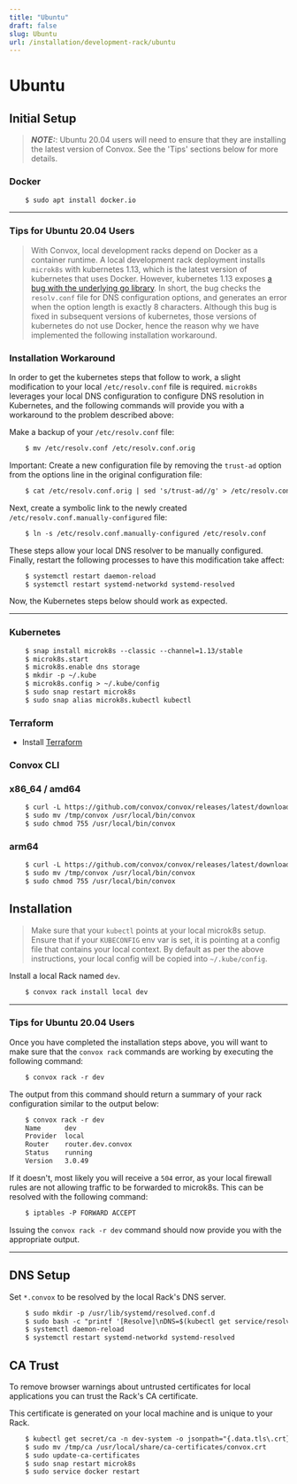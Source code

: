 ```yaml
---
title: "Ubuntu"
draft: false
slug: Ubuntu
url: /installation/development-rack/ubuntu
---
```

# Ubuntu

## Initial Setup

> **_NOTE:_**:  Ubuntu 20.04 users will need to ensure that they are installing the latest version of Convox. See the 'Tips' sections below for more details.

### Docker
```html
    $ sudo apt install docker.io
```

---

### Tips for Ubuntu 20.04 Users

> With Convox, local development racks depend on Docker as a container runtime. A local development rack deployment installs `microk8s` with kubernetes 1.13, which is the latest version of kubernetes that uses Docker. However, kubernetes 1.13 exposes [a bug with the underlying go library](https://github.com/kubernetes/kubernetes/blob/874f0559d9b358f87959ec0bb7645d9cb3d5f7ba/vendor/github.com/miekg/dns/clientconfig.go#L86). In short, the bug checks the `resolv.conf` file for DNS configuration options, and generates an error when the option length is exactly 8 characters.  Although this bug is fixed in subsequent versions of kubernetes, those versions of kubernetes do not use Docker, hence the reason why we have implemented the following installation workaround.

### Installation Workaround

In order to get the kubernetes steps that follow to work, a slight modification to your local `/etc/resolv.conf` file is required. `microk8s` leverages your local DNS configuration to configure DNS resolution in Kubernetes, and the following commands will provide you with a workaround to the problem described above:

Make a backup of your `/etc/resolv.conf` file:
```html
    $ mv /etc/resolv.conf /etc/resolv.conf.orig
```
Important: Create a new configuration file by removing the `trust-ad` option from the options line in the original configuration file:
```html
    $ cat /etc/resolv.conf.orig | sed 's/trust-ad//g' > /etc/resolv.conf.manually-configured
```
Next, create a symbolic link to the newly created `/etc/resolv.conf.manually-configured` file:
```html
    $ ln -s /etc/resolv.conf.manually-configured /etc/resolv.conf
```
These steps allow your local DNS resolver to be manually configured.  Finally, restart the following processes to have this modification take affect:
```html
    $ systemctl restart daemon-reload
    $ systemctl restart systemd-networkd systemd-resolved
```
Now, the Kubernetes steps below should work as expected.

---

### Kubernetes
```html
    $ snap install microk8s --classic --channel=1.13/stable
    $ microk8s.start
    $ microk8s.enable dns storage
    $ mkdir -p ~/.kube
    $ microk8s.config > ~/.kube/config
    $ sudo snap restart microk8s
    $ sudo snap alias microk8s.kubectl kubectl
```
### Terraform

- Install [Terraform](https://learn.hashicorp.com/terraform/getting-started/install.html)

### Convox CLI

### x86_64 / amd64

```html
    $ curl -L https://github.com/convox/convox/releases/latest/download/convox-linux -o /tmp/convox
    $ sudo mv /tmp/convox /usr/local/bin/convox
    $ sudo chmod 755 /usr/local/bin/convox
```

### arm64

```html
    $ curl -L https://github.com/convox/convox/releases/latest/download/convox-linux-arm64 -o /tmp/convox
    $ sudo mv /tmp/convox /usr/local/bin/convox
    $ sudo chmod 755 /usr/local/bin/convox
```

## Installation

> Make sure that your `kubectl` points at your local microk8s setup.  Ensure that if your `KUBECONFIG` env var is set, it is pointing at a config file that contains your local context.  By default as per the above instructions, your local config will be copied into `~/.kube/config`.

Install a local Rack named `dev`.
```html
    $ convox rack install local dev
```

---

### Tips for Ubuntu 20.04 Users

Once you have completed the installation steps above, you will want to make sure that the `convox rack` commands are working by
executing the following command:
```html
    $ convox rack -r dev
```
The output from this command should return a summary of your rack configuration similar to the output below:
```html
    $ convox rack -r dev
    Name      dev
    Provider  local
    Router    router.dev.convox
    Status    running
    Version   3.0.49
```
If it doesn't, most likely you will receive a `504` error, as your local firewall rules are not allowing traffic to be forwarded to microk8s.
This can be resolved with the following command:
```html
    $ iptables -P FORWARD ACCEPT
```
Issuing the `convox rack -r dev` command should now provide you with the appropriate output.

---

## DNS Setup

Set `*.convox` to be resolved by the local Rack's DNS server.
```html
    $ sudo mkdir -p /usr/lib/systemd/resolved.conf.d
    $ sudo bash -c "printf '[Resolve]\nDNS=$(kubectl get service/resolver-external -n dev-system -o jsonpath="{.spec.clusterIP}")\nDomains=~convox' > /usr/lib/systemd/resolved.conf.d/convox.conf"
    $ systemctl daemon-reload
    $ systemctl restart systemd-networkd systemd-resolved
```
## CA Trust

To remove browser warnings about untrusted certificates for local applications
you can trust the Rack's CA certificate.

This certificate is generated on your local machine and is unique to your Rack.
```html
    $ kubectl get secret/ca -n dev-system -o jsonpath="{.data.tls\.crt}" | base64 -d > /tmp/ca
    $ sudo mv /tmp/ca /usr/local/share/ca-certificates/convox.crt
    $ sudo update-ca-certificates
    $ sudo snap restart microk8s
    $ sudo service docker restart
```
